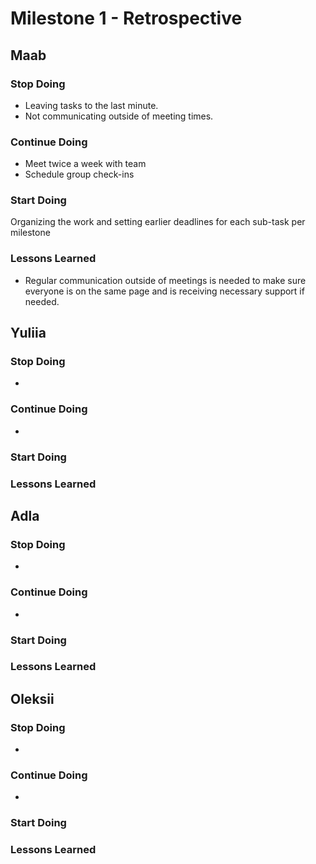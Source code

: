 # Milestone 1 - Retrospective

## Maab
### Stop Doing
- Leaving tasks to the last minute.
- Not communicating outside of meeting times.
### Continue Doing
- Meet twice a week with team
- Schedule group check-ins
### Start Doing
Organizing the work and setting earlier deadlines for each sub-task per milestone
### Lessons Learned
- Regular communication outside of meetings is needed to make sure everyone is on the same page and is receiving necessary support if needed.


## Yuliia
### Stop Doing
- 
### Continue Doing
- 
### Start Doing

### Lessons Learned


## Adla
### Stop Doing
- 
### Continue Doing
- 
### Start Doing

### Lessons Learned


## Oleksii
### Stop Doing
- 
### Continue Doing
- 
### Start Doing

### Lessons Learned

